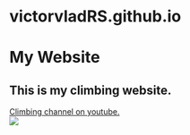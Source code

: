 # victorvladRS.github.io
<!DOCTYPE html>
<html>

<head>
    <meta charset="utf-8">
    <meta http-equiv="X-UA-Compatible" content="IE=edge">
    <meta name="viewport" content="width=device-width, initial-scale=1">
	<link rel="stylesheet" type="text/css" href="file:///Users/victorvladmirov/Desktop/bootstrap-template.html">
</head>
<body>
	<h1>My Website</h1>
	<div class="hero">
		<h2 id = "footer">This is my climbing website.</h2>
		<a href="https://www.youtube.com/channel/UCIRIbjrEHserQZ6O1Jd9wrg">Climbing channel on youtube.</a>
	</div>
	

<img src = "https://d36tnp772eyphs.cloudfront.net/blogs/1/2014/08/Smith-Rock-940x595.jpg">

</body>


</html>
